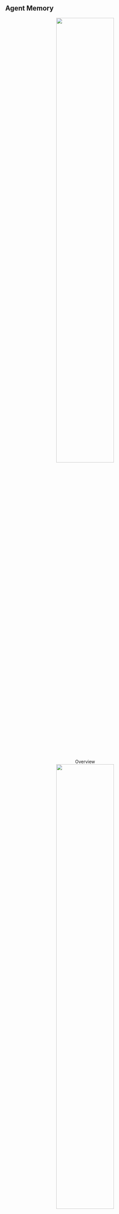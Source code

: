 ## Agent Memory


<div align="center">
<img src="memory.assets/memory_overview.png" width="60%">
<div>Overview</div>
<img src="memory.assets/memory_evaluation.png" width="60%">
</div>

### Evaluation 
- Subjective: Coherence & rationality
- Objective: Result correctness (Dataset: chatdb, MemGPT); Retrieval accuracy (Dataset: Memochat, Memorybank)
- Engagement of response: (SCE-p [Prompted llms] Sensibleness, Consistency, Interestingness, Preference & CSIM [MemGPT])
- Long-context: ROUGE


#### [ChatDB]()
<div align="center">
<img src="agent.assets/chatdb_overview.png" width="70%">
<div>Overview</div>
<img src="agent.assets/chatdb_archit.png" width="70%">
<div>ChatDB Framework</div>
</div>

Contributions: 
- Involved Database to store chat history, 
and LLM controller controls the read and write operations to th memory. 
- CoM: propose chain of memory, decompose tasks into multiple steps
- Comparison between chatDB and other memory modules:
<div align="center">
<img src="agent.assets/chatdb_compare.png" width="70%">
</div>

1. Memory format: Structured SQL  
2. Supported operations: 增删改查  
3. Memory storage: SQL  
4. Memory execution: symbolic storage, while autoGPT use vector embedding.
5. Interpretability
6. State tracking

#### [SCM](https://arxiv.org/pdf/2304.13343.pdf)

<div>
Author: Beihang Date: 15 Feb 2024
</div>

<div align="center">
<img src="planning.assets/scm.png" width="70%">
</div>

- Method:
1. LLM-based agent
2. Memory stream: redis or Pinecone vectorstore:
   each memory contains:   
   a. An interactive index.  
   b. an observation (User query?)  
   c. system response.  
   d. memory summarization  
   e. embedding.  
3. Memory controller: responsible for memory organi*zation, use the original or the summary of the memory. 
4. Memory retrieval: Recency and relevancy, rank_score = recency_score + relevance_score.


- Data: Train data & eval data: 
- Memory store format?  Redis or Pinecone
- Metric:
  1. Answer accuracy
  2. Memory retrieval recall
  3. Single-turn accuracy
  4. Multi-turn accuracy
5. 


#### [ExpeL](https://arxiv.org/pdf/2308.10144.pdf)

<div align="right">
Author: Tsinghua Date: 12 Dec 2023
</div>

<div align="center">
<img src="planning.assets/expel.png" width="70%">
</div>

- Contribution: 
1. Let Agents autonomously learn from experience without gradient update. 

- Method: 
1. Training stage: agent interact with environment, get experience with trial and error. 
2. Learn from experience: a. add insights to prompt. b. Retrieval few relevant examples as few-shot prompt. 
3. FAISS vectorstore to store experience pool, KNN retriver
4. To get experience: a. compare the failure traj with successful traj. b. identify patterns in successful traj.

#### [GITM]()

<div>
Author: 
</div>

<div align="center">
<img src="planning.assets/gitm.png" width="70%">
<div>Framework</div>
<img src="planning.assets/gitm_planning.png" width="70%">
<div>Planning process</div>
</div>


#### [MemGPT](https://arxiv.org/pdf/2310.08560.pdf)

<div align="right">
Author: UC Berkeley Date: 12 Feb 2024
</div>

<div align="center">
<img src="planning.assets/memgpt.png" width="70%">
</div>

- Method: 
作者参考了operating system的memory设计，把memory分成两部分：
1. Main context (RAM): system instruction, working context, FIFO queue
2. External context (Disk memory):


#### [MemoryBank](https://arxiv.org/pdf/2305.10250.pdf)

<div align="right">
Author: Wanjun Zhong Date: 21 May 2023
</div>

<div align="center">
<img src="memory.assets/ret-llm_overview.png" width="70%">
<img src="planning.assets/memory_bank.png" width="70%">
<img src="planning.assets/memorybank_example.png" width="70%">
</div>

- Method: 
1. Update memory according to Ebbinghaus Forgetting Curve. 
2. Memory bank:
   - In-Depth Memory Storage: store conversation according to timestamp
   - Hierarchical Event Summary: summarize daily event, provide a bird's eye view of past event. (可以以session为单位进行总结，作为整个session的key)
   - Dynamic Personality Understanding: summarize user's personality. 
3. Memory retrieval: FAISS store, use a dual-tower dense model.
4. Parameter-efficient Tuning with Psychological Dialogue Data:


#### [InterRecAgent](https://arxiv.org/pdf/2308.16505.pdf)

<div align="right">
Author: UCST Date: 30 Jan 2024
</div>

<div align="center">
<img src="planning.assets/interec_agent.png" width="70%">
</div>

- Method: 
1. Framework
2. Memory Mechanism
3. User profile: like, dislike, expect
4. Demonstration:   
Input-first, output-first two strategies, output-first is given llm a plan, llm generate user instruction.


- Evaluation: 


#### [MAC](https://arxiv.org/pdf/2403.04317)

<div align="right">
Author: KAIST Date: 7 Mar 2024
</div>

<div align="center">
<img src="memory.assets/mac_overview.png" width="70%">
</div>

#### [MPC](https://arxiv.org/pdf/2305.04533)

<div>Author: KRAFTON Date: 8 May 2023</div>

<div align="center">
<img src="memory.assets/mpc.png" width="60%">
</div>

#### [RET-LLM](https://arxiv.org/pdf/2305.14322)

<div align="right">
Author: LMU Munich  Date: 23 May 2023
</div>

<div align="center">
<img src="memory.assets/ret-llm_write.png" width="60%">
<div>Memory write</div>
<img src="memory.assets/ret-llm_read.png" width="60%">
<div>Memory read</div>
</div>

Method: 
1. Memory structure: {first argument, relation, second argument} 
2. finetuned LLM write function calls for memory reading and writing. 
3. Use LSH (Locality-sensitive Hashing) store memory


#### [Generative Agents]()

<div align="right">
Author: Stanford Date: 6 Aug 2023
</div>

1. Memory:   
Recency - Exponential decay function  
Importance - rating by model itself  
Relevance - cosine similarity  
Stored item: observation, reflection, planning
<div align="center">
<img src="memory.assets/generative_agents_memory.png" width="70%">
</div>

2. Reflection:
Reflect when the sum of the importance scores exceed a threshold
<div align="center">
<img src="memory.assets/generative_agents_reflection.png" width="70%">
</div>


#### [TiM]()

<div align="right">
author: Ant Group  Date: 15 Nov 2023
</div>

<div align="center">
<img src="memory.assets/tim.png" width="70%">
</div>

- Method:
1. Stage 1: Recalling 
Memory stored as Triplet. Use LSH, and similarity to retrive. 
2. Stage 2: Post-think and update
Updating includes: insert, merge, forget



#### [RecMind](https://arxiv.org/pdf/2308.14296)
<div align="right">
Author: Arizona State University & Amazon  Date: 20 Mar 2024
</div>

<div align="center"> 
<img src="memory.assets/recmind.png" width="70%">
<div>Overview</div>
<img src="memory.assets/recmind_planning.png" width="70%">
<div>Planning</div>
</div>

- Contribution: 
主要是提出了 Self-inspire 的planning方法
Memory store Personalized Memory * World Knowledge


#### [RecAgent](https://arxiv.org/abs/2306.02552)
<div align="right">
Author: Remin University  Date: 15 Feb 2024
</div>

<div align="center">
<img src="memory.assets/recagent.png" width="70%">
</div>

- Method: 
<div align="center">
<img src="memory.assets/recagent_forgot.png" width="70%">
Probability of forgotten memory
</div>


#### [Synapse]()


- Contribution:
1. 主要解决三个问题：
Long-context, exemplars in long-horizon tasks, exemplars based on similarity cannot be generalized.

#### [AI-native Memory](https://arxiv.org/html/2406.18312v2)

<div align="right">
Author: Mindverse AI Date: 19 Jul 2024
</div>

<div>
<img src="memory.assets/ai_native_memory.png" width="70%">
</div>

- Contribution: 
1. 作者认为目前的LLM声称可以有无限长的context-length，但实际并不是都有效的，比如ChatGLM声称128k实际只有4k，GPT4声称128k实际只有64k有效。
2. 如果想要仅通过infinite context-length实现AGI，需要满足**两个假设**：
- Needle-in-a-haystack task
- Reasoning-in-a-haystack task, 即在context-length 很长的时候进行reasoning任务

#### [Memory3](https://arxiv.org/pdf/2407.01178)
<div align="right">
Author: Moqi & Beijing University Date: 1 Jul 2024
</div>

<div align="center">
<img src="memory.assets/memory^3.png" width="70%">
</div>


#### [K-LaMP](https://arxiv.org/abs/2311.06318)

<div align="right">
Author: KAIST & Microsoft  Date: 19 Feb 2024 
</div>

<div align="center">
<img src="memory.assets/k-lamp_overview.png" width="70%">
</div>

- Contribution:
1. 通过从用户与搜索引擎的交互历史中增加相关上下文来个性化其输出，从而增强LLM
2. 